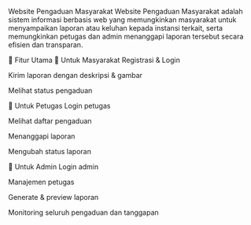 Website Pengaduan Masyarakat
Website Pengaduan Masyarakat adalah sistem informasi berbasis web yang memungkinkan masyarakat untuk menyampaikan laporan atau keluhan kepada instansi terkait, serta memungkinkan petugas dan admin menanggapi laporan tersebut secara efisien dan transparan.

📌 Fitur Utama
🔹 Untuk Masyarakat
Registrasi & Login

Kirim laporan dengan deskripsi & gambar

Melihat status pengaduan

🔹 Untuk Petugas
Login petugas

Melihat daftar pengaduan

Menanggapi laporan

Mengubah status laporan

🔹 Untuk Admin
Login admin

Manajemen petugas

Generate & preview laporan

Monitoring seluruh pengaduan dan tanggapan